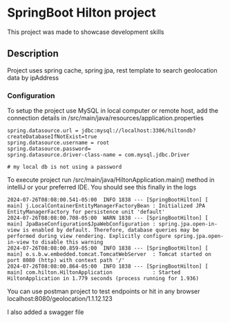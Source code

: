 
# SpringBoot Hilton project

This project was made to showcase development skills

## Description

Project uses spring cache, spring jpa, rest template to search geolocation data by ipAddress

### Configuration

To setup the project use MySQL in local computer or remote host, add the connection details in
/src/main/java/resources/application.properties

```
spring.datasource.url = jdbc:mysql://localhost:3306/hiltondb?createDatabaseIfNotExist=true
spring.datasource.username = root
spring.datasource.password=
spring.datasource.driver-class-name = com.mysql.jdbc.Driver

# my local db is not using a password
```

To execute project run /src/main/java/HiltonApplication.main() method in intelliJ or your preferred IDE. You should see
this finally in the logs

```
2024-07-26T08:08:00.541-05:00  INFO 1838 --- [SpringBootHilton] [           main] j.LocalContainerEntityManagerFactoryBean : Initialized JPA EntityManagerFactory for persistence unit 'default'
2024-07-26T08:08:00.708-05:00  WARN 1838 --- [SpringBootHilton] [           main] JpaBaseConfiguration$JpaWebConfiguration : spring.jpa.open-in-view is enabled by default. Therefore, database queries may be performed during view rendering. Explicitly configure spring.jpa.open-in-view to disable this warning
2024-07-26T08:08:00.859-05:00  INFO 1838 --- [SpringBootHilton] [           main] o.s.b.w.embedded.tomcat.TomcatWebServer  : Tomcat started on port 8080 (http) with context path '/'
2024-07-26T08:08:00.864-05:00  INFO 1838 --- [SpringBootHilton] [           main] com.hilton.HiltonApplication             : Started HiltonApplication in 1.779 seconds (process running for 1.936)
```

You can use postman project to test endpoints or hit in any browser localhost:8080/geolocation/1.1.12.123

I also added a swagger file


